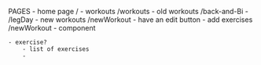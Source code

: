 PAGES
    - home page                     /
    - workouts                      /workouts
        - old workouts              /back-and-Bi
        -                           /legDay
        - new workouts              /newWorkout
                - have an edit button
            - add exercises         /newWorkout
                    - component 
                
    - exercise?
        - list of exercises 
        - 
